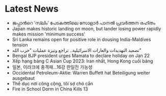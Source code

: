# Latest News
-  ജപ്പാന്‍റെ ‘സ്‍ലിം’ പേടകത്തിലെ സോളാർ പാനൽ പ്രവർത്തന രഹിതം
-  Japan makes historic landing on moon, but lander losing power rapidly makes mission 'minimum success'
-  Sri Lanka remains open for positive role in dousing India-Maldives tension
-  تصعيد التهديدات والغارات الاسرائيلية.. تراجع وتيرة عمليات "حزب الله"
-  Bengal BJP president urges Mamata to declare holiday on Jan 22
-  Xếp hạng bảng C Asian Cup 2023: Iran nhất, Hong Kong cuối bảng
-  일본, 이라크에 충격패…16강 한일전 가능성
-  Occidental Petroleum-Aktie: Warren Buffett hat Beteiligung weiter ausgebaut
-  Thể dục nơi công cộng, tôi sợ chó cắn
-  Fire in School Dorm in China Kills 13
